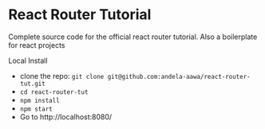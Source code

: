 React Router Tutorial
=====================

Complete source code for the official react router tutorial. Also a boilerplate for react projects

Local Install
* clone the repo: `git clone git@github.com:andela-aawa/react-router-tut.git`
* `cd react-router-tut`
* `npm install`
* `npm start`
* Go to http://localhost:8080/
